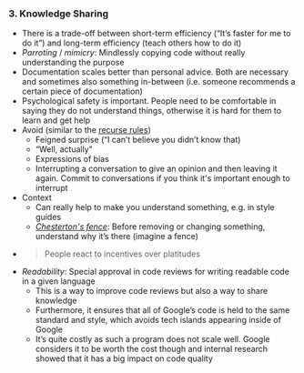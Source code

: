 ### 3. Knowledge Sharing

* There is a trade-off between short-term efficiency (“It’s faster for me to do it”) and long-term efficiency (teach others how to do it)
* *Parroting* / *mimicry*: Mindlessly copying code without really understanding the purpose
* Documentation scales better than personal advice. Both are necessary and sometimes also something in-between (i.e. someone recommends a certain piece of documentation)
* Psychological safety is important. People need to be comfortable in saying they do not understand things, otherwise it is hard for them to learn and get help
* Avoid (similar to the [recurse rules](https://www.recurse.com/manual#sub-sec-social-rules))
    * Feigned surprise (“I can’t believe you didn’t know that)
    * “Well, actually"
    * Expressions of bias
    * Interrupting a conversation to give an opinion and then leaving it again. Commit to conversations if you think it's important enough to interrupt
* Context
    * Can really help to make you understand something, e.g. in style guides
    * *[Chesterton's fence](https://en.wikipedia.org/wiki/Wikipedia:Chesterton's_fence)*: Before removing or changing something, understand why it’s there (imagine a fence)
* > People react to incentives over platitudes
* *Readability*: Special approval in code reviews for writing readable code in a given language
    * This is a way to improve code reviews but also a way to share knowledge
    * Furthermore, it ensures that all of Google’s code is held to the same standard and style, which avoids tech islands appearing inside of Google
    * It’s quite costly as such a program does not scale well. Google considers it to be worth the cost though and internal research showed that it has a big impact on code quality
